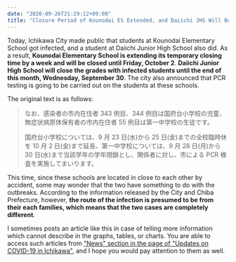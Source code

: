 ```yaml
---
date: "2020-09-26T21:29:12+09:00"
title: "Closure Period of Kounodai ES Extended, and Daiichi JHS Will Be Closed Temporarily"
---
```


Today, Ichikawa City made public that students at Kounodai Elementary School got infected, and a student at Daiichi Junior High School also did. As a result, **Kounodai Elementary School is extending its temporary closing time by a week and will be closed until Friday, October 2**. **Daiichi Junior High School will close the grades with infected students until the end of this month, Wednesday, September 30**. The city also announced that PCR testing is going to be carried out on the students at these schools.

The original text is as follows:

> なお、感染者の市内在住者 343 例目、344 例目は国府台小学校の児童、無症状病原体保有者の市内在住者 55 例目は第一中学校の生徒です。
>
> 国府台小学校については、9 月 23 日(水)から 25 日(金)までの全校臨時休を 10 月 2 日(金)まで延長、第一中学校については、9 月 28 日(月)から 30 日(水)まで当該学年の学年閉鎖とし、関係者に対し、市による PCR 検査を実施してまいります。

This time, since these schools are located in close to each other by accident, some may wonder that the two have something to do with the outbreaks. According to the information released by the City and Chiba Prefecture, however, **the route of the infection is presumed to be from their each families, which means that the two cases are completely different**.

I sometimes posts an article like this in case of telling more information which cannot describe in the graphs, tables, or charts. You are able to access such articles from ["News" section in the page of "Updates on COVID-19 in Ichikawa"](https://stopcovid19-ichikawa.netlify.app/en/#updates-on-covid-19-in-ichikawa), and I hope you would pay attention to them as well.
